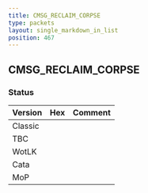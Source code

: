 ```yaml
---
title: CMSG_RECLAIM_CORPSE
type: packets
layout: single_markdown_in_list
position: 467
---
```


## CMSG_RECLAIM_CORPSE

### Status

Version | Hex | Comment
---------- | ---------- | ---------- 
Classic |  |  
TBC |  |  
WotLK |  |  
Cata |  |  
MoP |  |  
